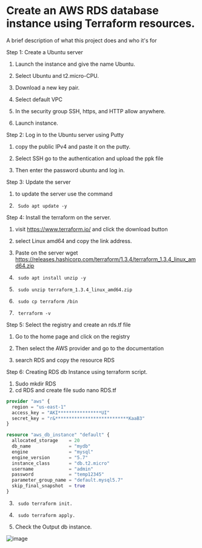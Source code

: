 
# Create an AWS RDS database instance using Terraform resources.

A brief description of what this project does and who it's for




Step 1:	Create a Ubuntu server

1. Launch the instance and give the name Ubuntu.

2.	Select Ubuntu and t2.micro-CPU.
3.	Download a new key pair.
4.	Select default VPC
5.	In the security group SSH, https, and HTTP allow anywhere.
6.	Launch instance.


Step 2:	Log in to the Ubuntu server using Putty
1.	copy the public IPv4 and paste it on the putty.

2.	Select SSH go to the authentication and upload the ppk file
3.	Then enter the password ubuntu and log in.


Step 3:	Update the server
1.	to update the server use the command

2.	    Sudo apt update -y



Step 4:	Install the terraform on the server.
1.	visit https://www.terraform.io/ and click the download button


2.	select Linux amd64 and copy the link address.


3.	Paste on the server wget https://releases.hashicorp.com/terraform/1.3.4/terraform_1.3.4_linux_amd64.zip


4.	    sudo apt install unzip -y


5.	    sudo unzip terraform_1.3.4_linux_amd64.zip


6.	    sudo cp terraform /bin


7.	    terraform -v

Step 5:	Select the registry and create an rds.tf file
1. Go to the home page and click on the registry


2.	Then select the AWS provider and go to the documentation


3.	search RDS and copy the resource RDS    




Step 6:	Creating RDS db Instance using terraform script.
1.	Sudo mkdir RDS
2.	cd RDS and create file sudo nano RDS.tf
```terraform
provider "aws" {
  region = "us-east-1"
  access_key = "AKI****************UI"
  secret_key = "r&***************************KaaB3"
}

resource "aws_db_instance" "default" {
  allocated_storage    = 20
  db_name              = "mydb"
  engine               = "mysql"
  engine_version       = "5.7"
  instance_class       = "db.t2.micro"
  username             = "admin"
  password             = "temp12345"
  parameter_group_name = "default.mysql5.7"
  skip_final_snapshot  = true
}
```
3.	    sudo terraform init.


4.      sudo terraform apply.


 5. Check the Output db instance.

![image](https://github.com/dharmaraj257/Hosting-a-Word-press-website-on-AWS/assets/100831265/6d023b69-634d-4efe-b62e-14d0c2d9c3b9)




